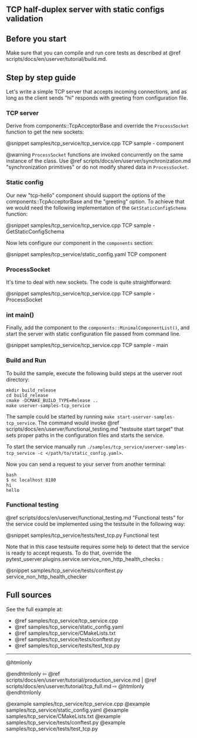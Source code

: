## TCP half-duplex server with static configs validation

## Before you start

Make sure that you can compile and run core tests as described at
@ref scripts/docs/en/userver/tutorial/build.md.


## Step by step guide

Let's write a simple TCP server that accepts incoming connections, and as long
as the client sends "hi" responds with greeting from configuration file.


### TCP server

Derive from components::TcpAcceptorBase and override the `ProcessSocket`
function to get the new sockets:

@snippet samples/tcp_service/tcp_service.cpp  TCP sample - component

@warning `ProcessSocket` functions are invoked concurrently on the same 
instance of the class. Use @ref scripts/docs/en/userver/synchronization.md "synchronization primitives"
or do not modify shared data in `ProcessSocket`.


### Static config

Our new "tcp-hello" component should support the options of the components::TcpAcceptorBase
and the "greeting" option. To achieve that we would need the following
implementation of the `GetStaticConfigSchema` function:

@snippet samples/tcp_service/tcp_service.cpp  TCP sample - GetStaticConfigSchema

Now lets configure our component in the `components` section:

@snippet samples/tcp_service/static_config.yaml  TCP component


### ProcessSocket

It's time to deal with new sockets. The code is quite straightforward:

@snippet samples/tcp_service/tcp_service.cpp  TCP sample - ProcessSocket


### int main()

Finally, add the component to the `components::MinimalComponentList()`,
and start the server with static configuration file passed from command line.

@snippet samples/tcp_service/tcp_service.cpp  TCP sample - main


### Build and Run

To build the sample, execute the following build steps at the userver root directory:
```
mkdir build_release
cd build_release
cmake -DCMAKE_BUILD_TYPE=Release ..
make userver-samples-tcp_service
```

The sample could be started by running
`make start-userver-samples-tcp_service`. The command would invoke
@ref scripts/docs/en/userver/functional_testing.md "testsuite start target" that sets proper
paths in the configuration files and starts the service.

To start the service manually run
`./samples/tcp_service/userver-samples-tcp_service -c </path/to/static_config.yaml>`.

Now you can send a request to your server from another terminal:
```
bash
$ nc localhost 8180
hi
hello
```

### Functional testing
@ref scripts/docs/en/userver/functional_testing.md "Functional tests" for the service could be
implemented using the testsuite in the following way:

@snippet samples/tcp_service/tests/test_tcp.py  Functional test


Note that in this case testsuite requires some help to detect that the service
is ready to accept requests. To do that, override the
pytest_userver.plugins.service.service_non_http_health_checks :

@snippet samples/tcp_service/tests/conftest.py  service_non_http_health_checker

## Full sources

See the full example at:
* @ref samples/tcp_service/tcp_service.cpp
* @ref samples/tcp_service/static_config.yaml
* @ref samples/tcp_service/CMakeLists.txt
* @ref samples/tcp_service/tests/conftest.py
* @ref samples/tcp_service/tests/test_tcp.py

----------

@htmlonly <div class="bottom-nav"> @endhtmlonly
⇦ @ref scripts/docs/en/userver/tutorial/production_service.md | @ref scripts/docs/en/userver/tutorial/tcp_full.md ⇨
@htmlonly </div> @endhtmlonly

@example samples/tcp_service/tcp_service.cpp
@example samples/tcp_service/static_config.yaml
@example samples/tcp_service/CMakeLists.txt
@example samples/tcp_service/tests/conftest.py
@example samples/tcp_service/tests/test_tcp.py


